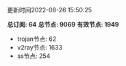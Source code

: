 更新时间2022-08-26 15:50:25

**总订阅: 64**
**总节点: 9069**
**有效节点: 1949**
- trojan节点: 62
- v2ray节点: 1633
- ss节点: 254
